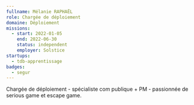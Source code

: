 ```yaml
---
fullname: Mélanie RAPHAËL
role: Chargée de déploiement
domaine: Déploiement
missions:
  - start: 2022-01-05
    end: 2022-06-30
    status: independent
    employer: Solstice
startups:
  - tdb-apprentissage
badges:
  - segur
---
```


Chargée de déploiement - spécialiste com publique + PM - passionnée de serious game et escape game.
